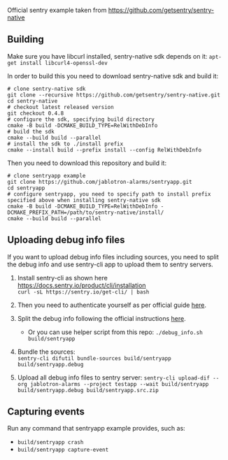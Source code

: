 Official sentry example taken from https://github.com/getsentry/sentry-native

## Building

Make sure you have libcurl installed, sentry-native sdk depends on it:
`apt-get install libcurl4-openssl-dev`

In order to build this you need to download sentry-native sdk and build it:

```
# clone sentry-native sdk
git clone --recursive https://github.com/getsentry/sentry-native.git
cd sentry-native
# checkout latest released version
git checkout 0.4.8
# configure the sdk, specifying build directory
cmake -B build -DCMAKE_BUILD_TYPE=RelWithDebInfo
# build the sdk
cmake --build build --parallel
# install the sdk to ./install prefix
cmake --install build --prefix install --config RelWithDebInfo
```

Then you need to download this repository and build it:

```
# clone sentryapp example
git clone https://github.com/jablotron-alarms/sentryapp.git
cd sentryapp
# configure sentryapp, you need to specify path to install prefix specified above when installing sentry-native sdk
cmake -B build -DCMAKE_BUILD_TYPE=RelWithDebInfo -DCMAKE_PREFIX_PATH=/path/to/sentry-native/install/
cmake --build build --parallel
```

## Uploading debug info files

If you want to upload debug info files including sources, you need to split the debug info and use sentry-cli app to upload them to sentry servers.

1. Install sentry-cli as shown here https://docs.sentry.io/product/cli/installation  
`curl -sL https://sentry.io/get-cli/ | bash`

2. Then you need to authenticate yourself as per official guide [here](https://docs.sentry.io/product/cli/configuration/).

3. Split the debug info following the official instructions [here](https://docs.sentry.io/platforms/native/data-management/debug-files/file-formats/#executable-and-linkable-format-elf).
    - Or you can use helper script from this repo:
`./debug_info.sh build/sentryapp`

4. Bundle the sources:  
`sentry-cli difutil bundle-sources build/sentryapp build/sentryapp.debug`

5. Upload all debug info files to sentry server:
`sentry-cli upload-dif --org jablotron-alarms --project testapp --wait build/sentryapp build/sentryapp.debug build/sentryapp.src.zip`

## Capturing events

Run any command that sentryapp example provides, such as:
- `build/sentryapp crash`
- `build/sentryapp capture-event`